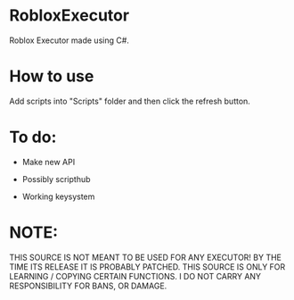 # RobloxExecutor
Roblox Executor made using C#.

# How to use
Add scripts into "Scripts" folder and then click the refresh button.

# To do:

* Make new API

* Possibly scripthub

* Working keysystem

# NOTE:
THIS SOURCE IS NOT MEANT TO BE USED FOR ANY EXECUTOR! BY THE TIME ITS RELEASE IT IS PROBABLY PATCHED.
THIS SOURCE IS ONLY FOR LEARNING / COPYING CERTAIN FUNCTIONS. I DO NOT CARRY ANY RESPONSIBILITY FOR BANS, OR DAMAGE.
